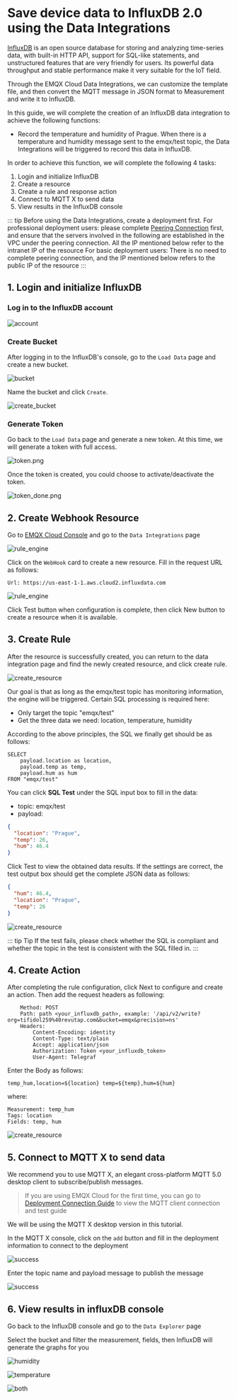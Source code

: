# Save device data to InfluxDB 2.0 using the Data Integrations

[InfluxDB](https://www.influxdata.com/) is an open source database for storing and analyzing time-series data, with built-in HTTP API, support for SQL-like statements, and unstructured features that are very friendly for users. Its powerful data throughput and stable performance make it very suitable for the IoT field.

Through the EMQX Cloud Data Integrations, we can customize the template file, and then convert the MQTT message in JSON format to Measurement and write it to InfluxDB.


In this guide, we will complete the creation of an InfluxDB data integration to achieve the following functions:

* Record the temperature and humidity of Prague. When there is a temperature and humidity message sent to the emqx/test topic, the Data Integrations will be triggered to record this data in InfluxDB.


In order to achieve this function, we will complete the following 4 tasks:

1. Login and initialize InfluxDB
2. Create a resource
3. Create a rule and response action
4. Connect to MQTT X to send data
5. View results in the InfluxDB console

::: tip
Before using the Data Integrations, create a deployment first.
For professional deployment users: please complete [Peering Connection](../deployments/vpc_peering.md) first, and ensure that the servers involved in the following are established in the VPC under the peering connection. All the IP mentioned below refer to the intranet IP of the resource
For basic deployment users: There is no need to complete peering connection, and the IP mentioned below refers to the public IP of the resource
:::


  <LazyIframeVideo vendor="youtube" src="https://www.youtube.com/embed/1S09epPWLpc/?autoplay=1&null" />


## 1. Login and initialize InfluxDB

### Log in to the InfluxDB account

![account](./_assets/account.png)


### Create Bucket

After logging in to the InfluxDB's console, go to the `Load Data` page and create a new bucket.

![bucket](./_assets/bucket.png)

Name the bucket and click `Create`.

![create_bucket](./_assets/create_bucket.png)


### Generate Token

Go back to the `Load Data` page and generate a new token. At this time, we will generate a token with full access.

![token.png](./_assets/token.png)

Once the token is created, you could choose to activate/deactivate the token.

![token_done.png](./_assets/token_done.png)



## 2. Create Webhook Resource

Go to [EMQX Cloud Console](https://cloud-intl.emqx.com/console/) and go to the `Data Integrations` page

![rule_engine](./_assets/data_integrations_influxDB_v2.png)

Click on the `WebHook` card to create a new resource. Fill in the request URL as follows:
```
Url: https://us-east-1-1.aws.cloud2.influxdata.com
```

![rule_engine](./_assets/create_influxDB_v2_resource.png)

Click Test button when configuration is complete, then click New button to create a resource when it is available.

## 3. Create Rule

After the resource is successfully created, you can return to the data integration page and find the newly created resource, and click create rule.

![create_resource](./_assets/influxDB_v2_create_rule_1.png)

Our goal is that as long as the emqx/test topic has monitoring information, the engine will be triggered. Certain SQL processing is required here:

* Only target the topic "emqx/test"
* Get the three data we need: location, temperature, humidity

According to the above principles, the SQL we finally get should be as follows:

```
SELECT
    payload.location as location, 
    payload.temp as temp, 
    payload.hum as hum
FROM "emqx/test"
```
You can click **SQL Test** under the SQL input box to fill in the data:

* topic: emqx/test
* payload:
```json
{
  "location": "Prague",
  "temp": 26,
  "hum": 46.4
}
```

Click Test to view the obtained data results. If the settings are correct, the test output box should get the complete JSON data as follows:

```json
{
  "hum": 46.4,
  "location": "Prague", 
  "temp": 26
}
```

![create_resource](./_assets/influxDB_v2_create_rule_2.png)

::: tip Tip
If the test fails, please check whether the SQL is compliant and whether the topic in the test is consistent with the SQL filled in.
:::

## 4. Create Action

After completing the rule configuration, click Next to configure and create an action. Then add the request headers as following:

```
    Method: POST
    Path: path <your_influxdb_path>, example: '/api/v2/write?org=tifidol259%40revutap.com&bucket=emqx&precision=ns'
    Headers:
        Content-Encoding: identity
        Content-Type: text/plain
        Accept: application/json
        Authorization: Token <your_influxdb_token>
        User-Agent: Telegraf
```

Enter the Body as follows:

```
temp_hum,location=${location} temp=${temp},hum=${hum}
```

where:

```
Measurement: temp_hum
Tags: location
Fields: temp, hum
```

![create_resource](./_assets/influxDB_v2_create_rule_3.png)

## 5. Connect to MQTT X to send data

We recommend you to use MQTT X, an elegant cross-platform MQTT 5.0 desktop client to subscribe/publish messages.

>If you are using EMQX Cloud for the first time, you can go to [Deployment Connection Guide](../connect_to_deployments/overview.md) to view the MQTT client connection and test guide

We will be using the MQTT X desktop version in this tutorial.

In the MQTT X console, click on the `add` button and fill in the deployment information to connect to the deployment

![success](./_assets/influx_mqtt.png)

Enter the topic name and payload message to publish the message

![success](./_assets/influx_send.png)

## 6. View results in influxDB console

Go back to the InfluxDB console and go to the `Data Explorer` page

Select the bucket and filter the measurement, fields, then InfluxDB will generate the graphs for you

![humidity](./_assets/influx_hum.png)

![temperature](./_assets/influx_temp.png)

![both](./_assets/influx_graph.png)
